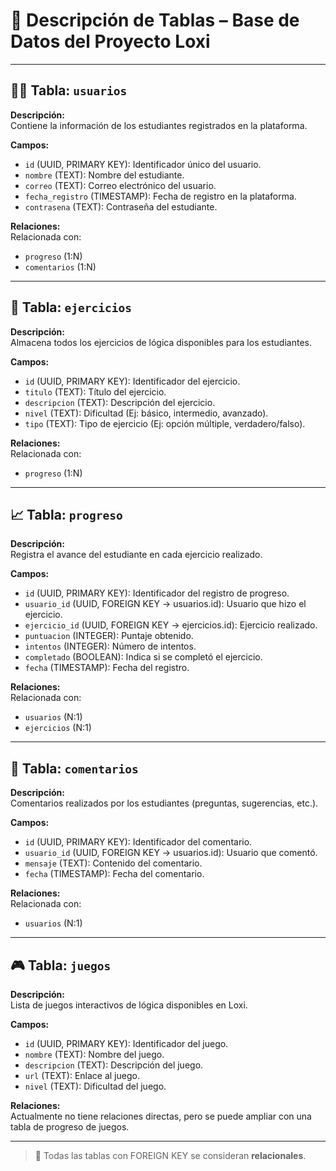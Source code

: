 # 📄 Descripción de Tablas – Base de Datos del Proyecto **Loxi**

---

## 🧍‍♂️ Tabla: `usuarios`

**Descripción:**  
Contiene la información de los estudiantes registrados en la plataforma.

**Campos:**
- `id` (UUID, PRIMARY KEY): Identificador único del usuario.
- `nombre` (TEXT): Nombre del estudiante.
- `correo` (TEXT): Correo electrónico del usuario.
- `fecha_registro` (TIMESTAMP): Fecha de registro en la plataforma.
- `contrasena` (TEXT): Contraseña del estudiante.

**Relaciones:**  
Relacionada con:
- `progreso` (1:N)
- `comentarios` (1:N)

---

## 🧠 Tabla: `ejercicios`

**Descripción:**  
Almacena todos los ejercicios de lógica disponibles para los estudiantes.

**Campos:**
- `id` (UUID, PRIMARY KEY): Identificador del ejercicio.
- `titulo` (TEXT): Título del ejercicio.
- `descripcion` (TEXT): Descripción del ejercicio.
- `nivel` (TEXT): Dificultad (Ej: básico, intermedio, avanzado).
- `tipo` (TEXT): Tipo de ejercicio (Ej: opción múltiple, verdadero/falso).

**Relaciones:**  
Relacionada con:
- `progreso` (1:N)

---

## 📈 Tabla: `progreso`

**Descripción:**  
Registra el avance del estudiante en cada ejercicio realizado.

**Campos:**
- `id` (UUID, PRIMARY KEY): Identificador del registro de progreso.
- `usuario_id` (UUID, FOREIGN KEY → usuarios.id): Usuario que hizo el ejercicio.
- `ejercicio_id` (UUID, FOREIGN KEY → ejercicios.id): Ejercicio realizado.
- `puntuacion` (INTEGER): Puntaje obtenido.
- `intentos` (INTEGER): Número de intentos.
- `completado` (BOOLEAN): Indica si se completó el ejercicio.
- `fecha` (TIMESTAMP): Fecha del registro.

**Relaciones:**  
Relacionada con:
- `usuarios` (N:1)
- `ejercicios` (N:1)

---

## 💬 Tabla: `comentarios`

**Descripción:**  
Comentarios realizados por los estudiantes (preguntas, sugerencias, etc.).

**Campos:**
- `id` (UUID, PRIMARY KEY): Identificador del comentario.
- `usuario_id` (UUID, FOREIGN KEY → usuarios.id): Usuario que comentó.
- `mensaje` (TEXT): Contenido del comentario.
- `fecha` (TIMESTAMP): Fecha del comentario.

**Relaciones:**  
Relacionada con:
- `usuarios` (N:1)

---

## 🎮 Tabla: `juegos`

**Descripción:**  
Lista de juegos interactivos de lógica disponibles en Loxi.

**Campos:**
- `id` (UUID, PRIMARY KEY): Identificador del juego.
- `nombre` (TEXT): Nombre del juego.
- `descripcion` (TEXT): Descripción del juego.
- `url` (TEXT): Enlace al juego.
- `nivel` (TEXT): Dificultad del juego.

**Relaciones:**  
Actualmente no tiene relaciones directas, pero se puede ampliar con una tabla de progreso de juegos.

---

> 🧩 Todas las tablas con FOREIGN KEY se consideran **relacionales**.



